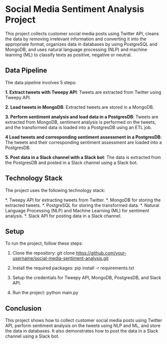 # Social Media Sentiment Analysis Project
This project collects customer social media posts using Twitter API, cleans the data by removing irrelevant information and converting it into the appropriate format, organizes data in databases by using PostgreSQL and MongoDB, and uses natural language processing (NLP) and machine learning (ML) to classify texts as positive, negative or neutral.

## Data Pipeline
The data pipeline involves 5 steps:

**1. Extract tweets with Tweepy API**: Tweets are extracted from Twitter using Tweepy API.

**2. Load tweets in MongoDB**: Extracted tweets are stored in a MongoDB.

**3. Perform sentiment analysis and load data in a PostgresDB**: Tweets are extracted from MongoDB, sentiment analysis is performed on the tweets, and the transformed data is loaded into a PostgresDB using an ETL job.

**4 Load tweets and corresponding sentiment assessment in a PostgresDB**: The tweets and their corresponding sentiment assessment are loaded into a PostgresDB.

**5. Post data in a Slack channel with a Slack bot**: The data is extracted from the PostgresDB and posted in a Slack channel using a Slack bot.

##  Technology Stack
The project uses the following technology stack:

*. Tweepy API for extracting tweets from Twitter.
*. MongoDB for storing the extracted tweets.
*. PostgreSQL for storing the transformed data.
*. Natural Language Processing (NLP) and Machine Learning (ML) for sentiment analysis.
*. Slack API for posting data in a Slack channel.

## Setup
To run the project, follow these steps:

1. Clone the repository: git clone https://github.com/your-username/social-media-sentiment-analysis.git

2. Install the required packages: pip install -r requirements.txt

3. Setup the credentials for Tweepy API, MongoDB, PostgresDB, and Slack API.

4. Run the project: python main.py

## Conclusion
This project shows how to collect customer social media posts using Twitter API, perform sentiment analysis on the tweets using NLP and ML, and store the data in databases. It also demonstrates how to post the data in a Slack channel using a Slack bot.
